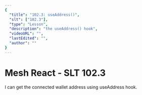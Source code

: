 ```yaml
---
{
  "title": "102.3: useAddress()",
  "slt": ["102.3"],
  "type": "Lesson",
  "description": "the useAddress() hook",
  "videoURL": "",
  "lastEdited": "",
  "author": ""
}
---
```


# Mesh React - SLT 102.3

I can get the connected wallet address using useAddress hook.
